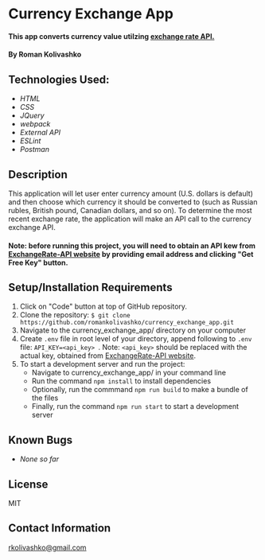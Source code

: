 # Currency Exchange App

#### This app converts currency value utilzing [exchange rate API.](https://www.exchangerate-api.com/)

#### By Roman Kolivashko

## Technologies Used:

* _HTML_
* _CSS_
* _JQuery_
* _webpack_
* _External API_
* _ESLint_
* _Postman_

## Description
This application will let user enter currency amount (U.S. dollars is default) and then choose which currency it should be converted to (such as Russian rubles, British pound, Canadian dollars, and so on). To determine the most recent exchange rate, the application will make an API call to the currency exchange API.

#### Note: before running this project, you will need to obtain an API kew from [ExchangeRate-API website](https://www.exchangerate-api.com/) by providing email address and clicking "Get Free Key" button.

## Setup/Installation Requirements

1. Click on "Code" button at top of GitHub repository. 
2. Clone the repository: `$ git clone https://github.com/romankolivashko/currency_exchange_app.git`
3. Navigate to the currency_exchange_app/ directory on your computer
4. Create `.env` file in root level of your directory, append following to `.env` file: `API_KEY=<api_key> `. Note: `<api_key>` should be replaced with the actual key, obtained from [ExchangeRate-API website](https://www.exchangerate-api.com/).
5. To start a development server and run the project:
   * Navigate to currency_exchange_app/ in your command line
   * Run the command `npm install` to install dependencies
   * Optionally, run the commmand `npm run build` to make a bundle of the files
   * Finally, run the command `npm run start` to start a development server
 
## Known Bugs

* _None so far_

## License
MIT
## Contact Information
rkolivashko@gmail.com